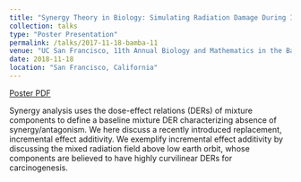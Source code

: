 ```yaml
---
title: "Synergy Theory in Biology: Simulating Radiation Damage During Interplanetary Voyages as an Example"
collection: talks
type: "Poster Presentation"
permalink: /talks/2017-11-18-bamba-11
venue: "UC San Francisco, 11th Annual Biology and Mathematics in the Bay Area Conference"
date: 2018-11-18
location: "San Francisco, California"
---
```


[Poster PDF](https://eghuang.github.io/files/Bamba17v3.pdf)

Synergy analysis uses the dose-effect relations (DERs) of mixture components to define a baseline mixture DER characterizing absence of  synergy/antagonism. We here discuss a recently introduced replacement, incremental effect additivity. We exemplify incremental effect additivity by discussing the mixed radiation field above low earth orbit, whose components are believed to have highly curvilinear DERs for carcinogenesis.
